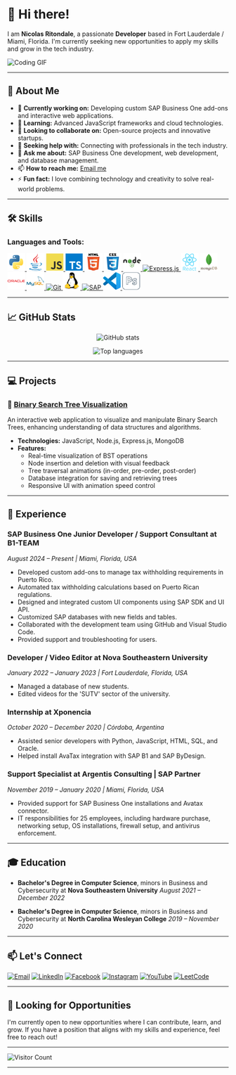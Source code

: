 # 👋 Hi there!

I am **Nicolas Ritondale**, a passionate **Developer** based in Fort Lauderdale / Miami, Florida. I'm currently seeking new opportunities to apply my skills and grow in the tech industry.

![Coding GIF](https://media.giphy.com/media/VTtANKl0beDFQRLDTh/giphy.gif)

---

## 💫 About Me

- 🔭 **Currently working on:** Developing custom SAP Business One add-ons and interactive web applications.
- 🌱 **Learning:** Advanced JavaScript frameworks and cloud technologies.
- 👯 **Looking to collaborate on:** Open-source projects and innovative startups.
- 🤔 **Seeking help with:** Connecting with professionals in the tech industry.
- 💬 **Ask me about:** SAP Business One development, web development, and database management.
- 📫 **How to reach me:** [Email me](mailto:nr1159@mynsu.nova.edu)
- ⚡ **Fun fact:** I love combining technology and creativity to solve real-world problems.

---

## 🛠️ Skills

### Languages and Tools:

<p align="left">
  <!-- Languages -->
  <a href="https://www.python.org/" target="_blank" rel="noreferrer">
    <img src="https://raw.githubusercontent.com/devicons/devicon/master/icons/python/python-original.svg" alt="Python" width="40" height="40"/>
  </a>
  <a href="https://www.java.com/" target="_blank" rel="noreferrer">
    <img src="https://raw.githubusercontent.com/devicons/devicon/master/icons/java/java-original.svg" alt="Java" width="40" height="40"/>
  </a>
  <a href="https://developer.mozilla.org/en-US/docs/Web/JavaScript" target="_blank" rel="noreferrer">
    <img src="https://raw.githubusercontent.com/devicons/devicon/master/icons/javascript/javascript-original.svg" alt="JavaScript" width="40" height="40"/>
  </a>
  <a href="https://www.typescriptlang.org/" target="_blank" rel="noreferrer">
    <img src="https://raw.githubusercontent.com/devicons/devicon/master/icons/typescript/typescript-original.svg" alt="TypeScript" width="40" height="40"/>
  </a>
  <a href="https://www.w3.org/html/" target="_blank" rel="noreferrer">
    <img src="https://raw.githubusercontent.com/devicons/devicon/master/icons/html5/html5-original-wordmark.svg" alt="HTML5" width="40" height="40"/>
  </a>
  <a href="https://www.w3schools.com/css/" target="_blank" rel="noreferrer">
    <img src="https://raw.githubusercontent.com/devicons/devicon/master/icons/css3/css3-original-wordmark.svg" alt="CSS3" width="40" height="40"/>
  </a>

  <!-- Frameworks and Libraries -->
  <a href="https://nodejs.org/" target="_blank" rel="noreferrer">
    <img src="https://raw.githubusercontent.com/devicons/devicon/master/icons/nodejs/nodejs-original-wordmark.svg" alt="Node.js" width="40" height="40"/>
  </a>
  <a href="https://expressjs.com/" target="_blank" rel="noreferrer">
    <img src="https://www.vectorlogo.zone/logos/expressjs/expressjs-icon.svg" alt="Express.js" width="40" height="40"/>
  </a>
  <a href="https://reactjs.org/" target="_blank" rel="noreferrer">
    <img src="https://raw.githubusercontent.com/devicons/devicon/master/icons/react/react-original-wordmark.svg" alt="React" width="40" height="40"/>
  </a>

  <!-- Databases -->
  <a href="https://www.mongodb.com/" target="_blank" rel="noreferrer">
    <img src="https://raw.githubusercontent.com/devicons/devicon/master/icons/mongodb/mongodb-original-wordmark.svg" alt="MongoDB" width="40" height="40"/>
  </a>
  <a href="https://www.oracle.com/database/" target="_blank" rel="noreferrer">
    <img src="https://raw.githubusercontent.com/devicons/devicon/master/icons/oracle/oracle-original.svg" alt="Oracle" width="40" height="40"/>
  </a>
  <a href="https://www.mysql.com/" target="_blank" rel="noreferrer">
    <img src="https://raw.githubusercontent.com/devicons/devicon/master/icons/mysql/mysql-original-wordmark.svg" alt="MySQL" width="40" height="40"/>
  </a>

  <!-- Tools and Platforms -->
  <a href="https://git-scm.com/" target="_blank" rel="noreferrer">
    <img src="https://www.vectorlogo.zone/logos/git-scm/git-scm-icon.svg" alt="Git" width="40" height="40"/>
  </a>
  <a href="https://www.linux.org/" target="_blank" rel="noreferrer">
    <img src="https://raw.githubusercontent.com/devicons/devicon/master/icons/linux/linux-original.svg" alt="Linux" width="40" height="40"/>
  </a>
  <a href="https://www.sap.com/" target="_blank" rel="noreferrer">
    <img src="https://www.vectorlogo.zone/logos/sap/sap-icon.svg" alt="SAP" width="40" height="40"/>
  </a>
  <a href="https://code.visualstudio.com/" target="_blank" rel="noreferrer">
    <img src="https://raw.githubusercontent.com/devicons/devicon/master/icons/vscode/vscode-original.svg" alt="VS Code" width="40" height="40"/>
  </a>
  <a href="https://www.adobe.com/products/photoshop.html" target="_blank" rel="noreferrer">
    <img src="https://raw.githubusercontent.com/devicons/devicon/master/icons/photoshop/photoshop-line.svg" alt="Photoshop" width="40" height="40"/>
  </a>
</p>

---

## 📈 GitHub Stats

<p align="center">
  <img src="https://github-readme-stats.vercel.app/api?username=nicoritondale&show_icons=true&theme=radical" alt="GitHub stats" />
</p>

<p align="center">
  <img src="https://github-readme-stats.vercel.app/api/top-langs/?username=nicoritondale&layout=compact&theme=radical" alt="Top languages" />
</p>

---

## 💻 Projects

### 🔹 [Binary Search Tree Visualization](https://github.com/nicoritondale/bst-visualization)

An interactive web application to visualize and manipulate Binary Search Trees, enhancing understanding of data structures and algorithms.

- **Technologies:** JavaScript, Node.js, Express.js, MongoDB
- **Features:**
  - Real-time visualization of BST operations
  - Node insertion and deletion with visual feedback
  - Tree traversal animations (in-order, pre-order, post-order)
  - Database integration for saving and retrieving trees
  - Responsive UI with animation speed control

---

## 💼 Experience

### **SAP Business One Junior Developer / Support Consultant** at **B1-TEAM**
*August 2024 – Present | Miami, Florida, USA*

- Developed custom add-ons to manage tax withholding requirements in Puerto Rico.
- Automated tax withholding calculations based on Puerto Rican regulations.
- Designed and integrated custom UI components using SAP SDK and UI API.
- Customized SAP databases with new fields and tables.
- Collaborated with the development team using GitHub and Visual Studio Code.
- Provided support and troubleshooting for users.

### **Developer / Video Editor** at **Nova Southeastern University**
*January 2022 – January 2023 | Fort Lauderdale, Florida, USA*

- Managed a database of new students.
- Edited videos for the 'SUTV' sector of the university.

### **Internship** at **Xponencia**
*October 2020 – December 2020 | Córdoba, Argentina*

- Assisted senior developers with Python, JavaScript, HTML, SQL, and Oracle.
- Helped install AvaTax integration with SAP B1 and SAP ByDesign.

### **Support Specialist** at **Argentis Consulting | SAP Partner**
*November 2019 – January 2020 | Miami, Florida, USA*

- Provided support for SAP Business One installations and Avatax connector.
- IT responsibilities for 25 employees, including hardware purchase, networking setup, OS installations, firewall setup, and antivirus enforcement.

---

## 🎓 Education

- **Bachelor's Degree in Computer Science**, minors in Business and Cybersecurity at **Nova Southeastern University**
  *August 2021 – December 2022*

- **Bachelor's Degree in Computer Science**, minors in Business and Cybersecurity at **North Carolina Wesleyan College**
  *2019 – November 2020*

---

## 📫 Let's Connect

<p align="left">
  <a href="mailto:nr1159@mynsu.nova.edu"><img src="https://img.shields.io/badge/Email-D14836?style=flat&logo=gmail&logoColor=white" alt="Email"></a>
  <a href="https://www.linkedin.com/in/nicolas-ritondale-b143581b6/" target="blank"><img src="https://img.shields.io/badge/LinkedIn-0077B5?style=flat&logo=linkedin&logoColor=white" alt="LinkedIn"></a>
  <a href="https://www.facebook.com/nico.ritondale.7/" target="blank"><img src="https://img.shields.io/badge/Facebook-1877F2?style=flat&logo=facebook&logoColor=white" alt="Facebook"></a>
  <a href="https://instagram.com/nicoritondale" target="blank"><img src="https://img.shields.io/badge/Instagram-E4405F?style=flat&logo=instagram&logoColor=white" alt="Instagram"></a>
  <a href="https://www.youtube.com/@nicoritondale" target="blank"><img src="https://img.shields.io/badge/YouTube-FF0000?style=flat&logo=youtube&logoColor=white" alt="YouTube"></a>
  <a href="https://leetcode.com/u/hritondale/" target="blank"><img src="https://img.shields.io/badge/LeetCode-FFA116?style=flat&logo=leetcode&logoColor=black" alt="LeetCode"></a>
</p>

---

## 👀 Looking for Opportunities

I'm currently open to new opportunities where I can contribute, learn, and grow. If you have a position that aligns with my skills and experience, feel free to reach out!

---

![Visitor Count](https://profile-counter.glitch.me/nicoritondale/count.svg)

<!--
**nicoritondale/nicoritondale** is a ✨ _special_ ✨ repository because its `README.md` (this file) appears on your GitHub profile.
-->

---
